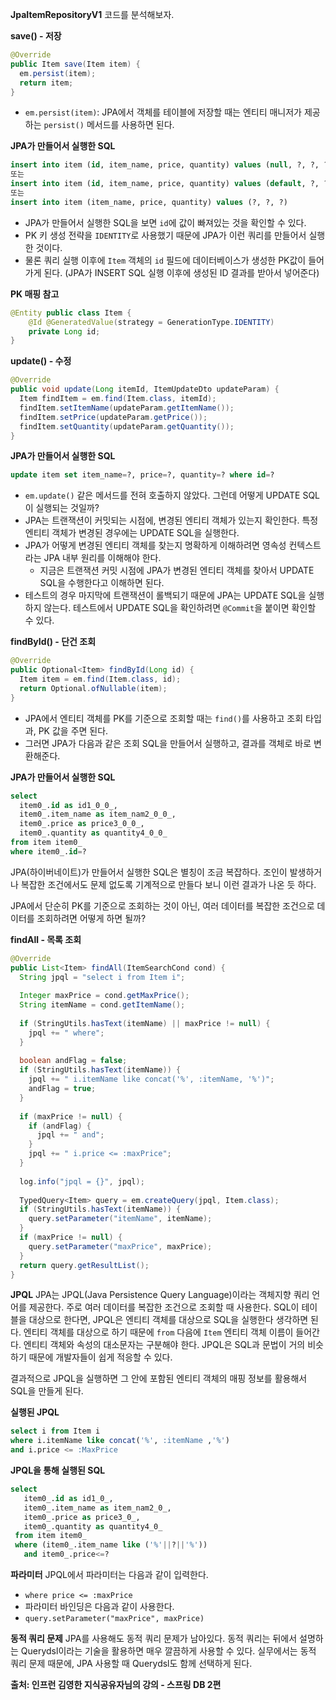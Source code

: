 **JpaItemRepositoryV1** 코드를 분석해보자.

**save() - 저장**
```java
@Override  
public Item save(Item item) {  
  em.persist(item);  
  return item;  
}
```
- `em.persist(item)`: JPA에서 객체를 테이블에 저장할 때는 엔티티 매니저가 제공하는 `persist()` 메서드를 사용하면 된다.

**JPA가 만들어서 실행한 SQL**
```SQL
insert into item (id, item_name, price, quantity) values (null, ?, ?, ?)
또는  
insert into item (id, item_name, price, quantity) values (default, ?, ?, ?)
또는
insert into item (item_name, price, quantity) values (?, ?, ?)
```
- JPA가 만들어서 실행한 SQL을 보면 `id`에 값이 빠져있는 것을 확인할 수 있다.
- PK 키 생성 전략을 `IDENTITY`로 사용했기 때문에 JPA가 이런 쿼리를 만들어서 실행한 것이다.
- 물론 쿼리 실행 이후에 `Item` 객체의 `id` 필드에 데이터베이스가 생성한 PK값이 들어가게 된다. (JPA가 INSERT SQL 실행 이후에 생성된 ID 결과를 받아서 넣어준다)

**PK 매핑 참고** 
```java
@Entity public class Item {
	@Id @GeneratedValue(strategy = GenerationType.IDENTITY)
	private Long id;
}
```

**update() - 수정**
```java
@Override  
public void update(Long itemId, ItemUpdateDto updateParam) {  
  Item findItem = em.find(Item.class, itemId);  
  findItem.setItemName(updateParam.getItemName());  
  findItem.setPrice(updateParam.getPrice());  
  findItem.setQuantity(updateParam.getQuantity());  
}
```

**JPA가 만들어서 실행한 SQL**
```SQL
update item set item_name=?, price=?, quantity=? where id=?
```
- `em.update()` 같은 메서드를 전혀 호출하지 않았다. 그런데 어떻게 UPDATE SQL이 실행되는 것일까?
- JPA는 트랜잭션이 커밋되는 시점에, 변경된 엔티티 객체가 있는지 확인한다. 특정 엔티티 객체가 변경된 경우에는 UPDATE SQL을 실행한다.
- JPA가 어떻게 변경된 엔티티 객체를 찾는지 명확하게 이해하려면 영속성 컨텍스트라는 JPA 내부 원리를 이해해야 한다.
	- 지금은 트랜잭션 커밋 시점에 JPA가 변경된 엔티티 객체를 찾아서 UPDATE SQL을 수행한다고 이해하면 된다.
- 테스트의 경우 마지막에 트랜잭션이 롤백되기 때문에 JPA는 UPDATE SQL을 실행하지 않는다. 테스트에서 UPDATE SQL을 확인하려면 `@Commit`을 붙이면 확인할 수 있다.

**findById() - 단건 조회**
```java
@Override  
public Optional<Item> findById(Long id) {  
  Item item = em.find(Item.class, id);  
  return Optional.ofNullable(item);  
}
```
- JPA에서 엔티티 객체를 PK를 기준으로 조회할 때는 `find()`를 사용하고 조회 타입과, PK 값을 주면 된다.
- 그러면 JPA가 다음과 같은 조회 SQL을 만들어서 실행하고, 결과를 객체로 바로 변환해준다.

**JPA가 만들어서 실행한 SQL** 
```sql
select
  item0_.id as id1_0_0_,
  item0_.item_name as item_nam2_0_0_,
  item0_.price as price3_0_0_,
  item0_.quantity as quantity4_0_0_
from item item0_
where item0_.id=?
```

JPA(하이버네이트)가 만들어서 실행한 SQL은 별칭이 조금 복잡하다. 조인이 발생하거나 복잡한 조건에서도 문제 없도록 기계적으로 만들다 보니 이런 결과가 나온 듯 하다.

JPA에서 단순히 PK를 기준으로 조회하는 것이 아닌, 여러 데이터를 복잡한 조건으로 데이터를 조회하려면 어떻게 하면 될까?

**findAll - 목록 조회**
```java
@Override  
public List<Item> findAll(ItemSearchCond cond) {  
  String jpql = "select i from Item i";  
  
  Integer maxPrice = cond.getMaxPrice();  
  String itemName = cond.getItemName();  
  
  if (StringUtils.hasText(itemName) || maxPrice != null) {  
    jpql += " where";  
  }  
  
  boolean andFlag = false;  
  if (StringUtils.hasText(itemName)) {  
    jpql += " i.itemName like concat('%', :itemName, '%')";  
    andFlag = true;  
  }  
  
  if (maxPrice != null) {  
    if (andFlag) {  
      jpql += " and";  
    }  
    jpql += " i.price <= :maxPrice";  
  }  
  
  log.info("jpql = {}", jpql);  
  
  TypedQuery<Item> query = em.createQuery(jpql, Item.class);  
  if (StringUtils.hasText(itemName)) {  
    query.setParameter("itemName", itemName);  
  }  
  if (maxPrice != null) {  
    query.setParameter("maxPrice", maxPrice);  
  }  
  return query.getResultList();  
}
```

**JPQL**
JPA는 JPQL(Java Persistence Query Language)이라는 객체지향 쿼리 언어를 제공한다.
주로 여러 데이터를 복잡한 조건으로 조회할 때 사용한다.
SQL이 테이블을 대상으로 한다면, JPQL은 엔티티 객체를 대상으로 SQL을 실행한다 생각하면 된다.
엔티티 객체를 대상으로 하기 때문에 `from` 다음에 `Item` 엔티티 객체 이름이 들어간다. 엔티티 객체와 속성의 대소문자는 구분해야 한다.
JPQL은 SQL과 문법이 거의 비슷하기 때문에 개발자들이 쉽게 적응할 수 있다.

결과적으로 JPQL을 실행하면 그 안에 포함된 엔티티 객체의 매핑 정보를 활용해서 SQL을 만들게 된다.

**실행된 JPQL**
```sql
select i from Item i
where i.itemName like concat('%', :itemName ,'%')
and i.price <= :MaxPrice
```

**JPQL을 통해 실행된 SQL**
```sql
select
   item0_.id as id1_0_,
   item0_.item_name as item_nam2_0_,
   item0_.price as price3_0_,
   item0_.quantity as quantity4_0_
 from item item0_
 where (item0_.item_name like ('%'||?||'%'))
   and item0_.price<=?
```

**파라미터**
JPQL에서 파라미터는 다음과 같이 입력한다.
- `where price <= :maxPrice`  
- 파라미터 바인딩은 다음과 같이 사용한다.
- `query.setParameter("maxPrice", maxPrice)`

**동적 쿼리 문제**
JPA를 사용해도 동적 쿼리 문제가 남아있다.
동적 쿼리는 뒤에서 설명하는 Querydsl이라는 기술을 활용하면 매우 깔끔하게 사용할 수 있다.
실무에서는 동적 쿼리 문제 때문에, JPA 사용할 때 Querydsl도 함께 선택하게 된다.

__출처: 인프런 김영한 지식공유자님의 강의 - 스프링 DB 2편__